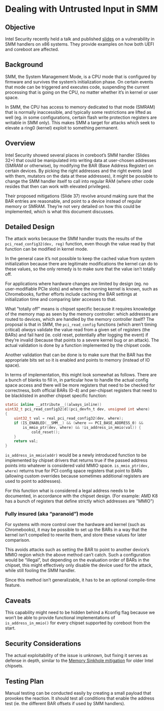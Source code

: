 Dealing with Untrusted Input in SMM
===================================

Objective
---------
Intel Security recently held a talk and published
[slides](http://www.intelsecurity.com/advanced-threat-research/content/data/REConBrussels2017_BARing_the_system.pdf)
on a vulnerability in SMM handlers on x86 systems. They provide examples
on how both UEFI and coreboot are affected.

Background
----------
SMM, the System Management Mode, is a CPU mode that is configured by
firmware and survives the system’s initialization phase. On certain
events that mode can be triggered and executes code, suspending the
current processing that is going on the CPU, no matter whether it’s
in kernel or user space.

In SMM, the CPU has access to memory dedicated to that mode (SMRAM) that
is normally inaccessible, and typically some restrictions are lifted as
well (eg. in some configurations, certain flash write protection registers
are writable in SMM only).  This makes SMM a target for attacks which
seek to elevate a ring0 (kernel) exploit to something permanent.

Overview
--------
Intel Security showed several places in coreboot’s SMM handler (Slides
32+) that could be manipulated into writing data at user-chosen addresses
(SMRAM or otherwise), by modifying the BAR (Base Address Register) on
certain devices. By picking the right addresses and the right events
(and with them, mutators on the data at these addresses), it might
be possible to change the SMM handler itself to call into regular RAM
(where other code resides that then can work with elevated privileges).

Their proposed mitigations (Slide 37) revolve around making sure
that the BAR entries are reasonable, and point to a device instead of
regular memory or SMRAM. They’re not very detailed on how this could
be implemented, which is what this document discusses.

Detailed Design
---------------
The attack works because the SMM handler trusts the results of the
`pci_read_config32(dev, reg)` function, even though the value read by that
function can be modified in kernel mode.

In the general case it’s not possible to keep the cached value from
system initialization because there are legitimate modifications the
kernel can do to these values, so the only remedy is to make sure that
the value isn’t totally off.

For applications where hardware changes are limited by design (eg. no
user-modifiable PCIe slots) and where the running kernel is known,
such as Chromebooks, further efforts include caching the BAR settings
at initialization time and comparing later accesses to that.

What "totally off" means is chipset specific because it requires
knowledge of the memory map as seen by the memory controller: which
addresses are routed to devices, which are handled by the memory
controller itself?
The proposal is that in SMM, the `pci_read_config` functions (which
aren’t timing critical) _always_ validate the value read from a given
set of registers (the BARs) and fail hard (ie. cold reset, potentially
after logging the event) if they’re invalid (because that points to
a severe kernel bug or an attack).
The actual validation is done by a function implemented by the chipset code.

Another validation that can be done is to make sure that the BAR has the
appropriate bits set so it is enabled and points to memory (instead of
IO space).

In terms of implementation, this might look somewhat as follows. There
are a bunch of blanks to fill in, in particular how to handle the actual
config space access and there will be more registers that need to be
checked for correctness, both official BARs (0-4) and per-chipset
registers that need to be blacklisted in another chipset specific
function:

```c
static inline __attribute__((always_inline))
uint32_t pci_read_config32[d](pci_devfn_t dev, unsigned int where)
{
	uint32_t val = real_pci_read_config32(dev, where);
	if (IS_ENABLED(__SMM__) && (where == PCI_BASE_ADDRESS_0) &&
		is_mmio_ptr(dev, where) && !is_address_in_mmio(val)) {
			cold_reset();
	}
	return val;
}
```

`is_address_in_mmio(addr)` would be a newly introduced function to be
implemented by chipset drivers that returns true if the passed address
points into whatever is considered valid MMIO space.
`is_mmio_ptr(dev, where)` returns true for PCI config space registers that
point to BARs (allowing custom overrides because sometimes additional
registers are used to point to addresses).

For this function what is considered a legal address needs to be
documented, in accordance with the chipset design. (For example: AMD
K8 has a bunch of registers that define strictly which addresses are
"MMIO")

### Fully insured (aka “paranoid”) mode
For systems with more control over the hardware and kernel (such as
Chromebooks), it may be possible to set up the BARs in a way that the
kernel isn’t compelled to rewrite them, and store these values for
later comparison.

This avoids attacks such as setting the BAR to point to another device’s
MMIO region which the above method can’t catch. Such a configuration
would be “illegal”, but depending on the evaluation order of BARs
in the chipset, this might effectively only disable the device used for
the attack, while still fooling the SMM handler.

Since this method isn’t generalizable, it has to be an optional
compile-time feature.

Caveats
-------
This capability might need to be hidden behind a Kconfig flag
because we won’t be able to provide functional implementations of
`is_address_in_mmio()` for every chipset supported by coreboot from the
start.

Security Considerations
-----------------------
The actual exploitability of the issue is unknown, but fixing it serves
as defense in depth, similar to the
[Memory Sinkhole mitigation](https://review.coreboot.org/#/c/11519/) for
older Intel chipsets.

Testing Plan
------------
Manual testing can be conducted easily by creating a small payload that
provokes the reaction. It should test all conditions that enable the
address test (ie. the different BAR offsets if used by SMM handlers).
